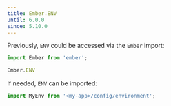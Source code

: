 ```yaml
---
title: Ember.ENV
until: 6.0.0
since: 5.10.0
---
```



Previously, `ENV` could be accessed via the `Ember` import:
```js
import Ember from 'ember';

Ember.ENV
```

If needed, `ENV` can be imported:
```js
import MyEnv from '<my-app>/config/environment';
```
